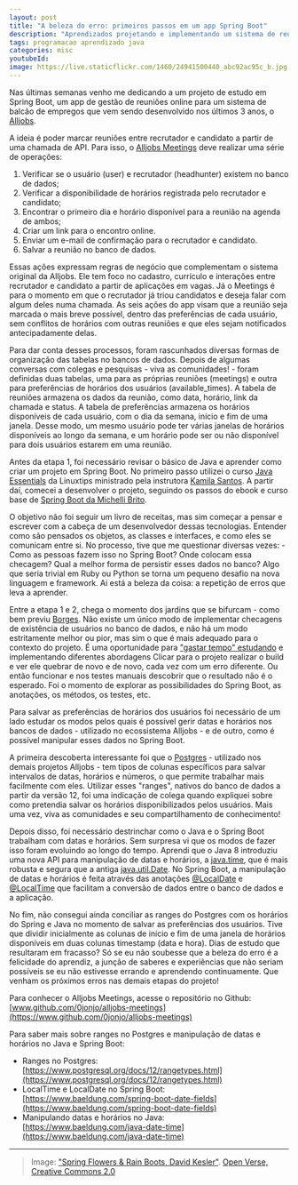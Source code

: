 ```yaml
---
layout: post
title: "A beleza do erro: primeiros passos em um app Spring Boot"
description: "Aprendizados projetando e implementando um sistema de reuniões para um balcão de empregos"
tags: programacao aprendizado java
categories: misc
youtubeId:
image: https://live.staticflickr.com/1460/24941500440_abc92ac95c_b.jpg
---
```


Nas últimas semanas venho me dedicando a um projeto de estudo em Spring Boot, um app de gestão de reuniões online para um sistema de balcão de empregos que vem sendo desenvolvido nos últimos 3 anos, o [Alljobs](https://github.com/0jonjo/alljobs).

A ideia é poder marcar reuniões entre recrutador e candidato a partir de uma chamada de API. Para isso, o [Alljobs Meetings](https://github.com/0jonjo/alljobs-meetings) deve realizar uma série de operações:

1. Verificar se o usuário (user) e recrutador (headhunter) existem no banco de dados;
2. Verificar a disponibilidade de horários registrada pelo recrutador e candidato;
3. Encontrar o primeiro dia e horário disponível para a reunião na agenda de ambos;
4. Criar um link para o encontro online.
5. Enviar um e-mail de confirmação para o recrutador e candidato.
6. Salvar a reunião no banco de dados.

Essas ações expressam regras de negócio que complementam o sistema original da Alljobs. Ele tem foco no cadastro, currículo e interações entre recrutador e candidato a partir de aplicações em vagas. Já o Meetings é para o momento em que o recrutador já triou candidatos e deseja falar com algum deles numa chamada. As seis ações do app visam que a reunião seja marcada o mais breve possível, dentro das preferências de cada usuário, sem conflitos de horários com outras reuniões e que eles sejam notificados antecipadamente delas.

Para dar conta desses processos, foram rascunhados diversas formas de organização das tabelas no bancos de dados. Depois de algumas conversas com colegas e pesquisas - viva as comunidades! - foram definidas duas tabelas, uma para as próprias reuniões (meetings) e outra para preferências de horários dos usuários (available_times). A tabela de reuniões armazena os dados da reunião, como data, horário, link da chamada e status. A tabela de preferências armazena os horários disponíveis de cada usuário, com o dia da semana, início e fim de uma janela. Desse modo, um mesmo usuário pode ter várias janelas de horários disponíveis ao longo da semana, e um horário pode ser ou não disponível para dois usuários estarem em uma reunião.

Antes da etapa 1, foi necessário revisar o básico de Java e aprender como criar um projeto em Spring Boot. No primeiro passo utilizei o curso [Java Essentials](https://www.linuxtips.io/course/java-essentials) da Linuxtips ministrado pela instrutora [Kamila Santos](https://www.linkedin.com/in/kamila-santos-oliveira/). A partir daí, comecei a desenvolver o projeto, seguindo os passos do ebook e curso base de [Spring Boot da Michelli Brito](https://www.youtube.com/watch?v=wlYvA2b1BWI).

O objetivo não foi seguir um livro de receitas, mas sim começar a pensar e escrever com a cabeça de um desenvolvedor dessas tecnologias. Entender como são pensados os objetos, as classes e interfaces, e como eles se comunicam entre si. No processo, tive que me questionar diversas vezes: - Como as pessoas fazem isso no Spring Boot? Onde colocam essa checagem? Qual a melhor forma de persistir esses dados no banco? Algo que seria trivial em Ruby ou Python se torna um pequeno desafio na nova linguagem e framework. Ai está a beleza da coisa: a repetição de erros que leva a aprender.

Entre a etapa 1 e 2, chega o momento dos jardins que se bifurcam - como bem previu [Borges](https://brasil.elpais.com/brasil/2018/09/11/cultura/1536655170_142491.html). Não existe um único modo de implementar checagens de existência de usuários no banco de dados, e não há um modo estritamente melhor ou pior, mas sim o que é mais adequado para o contexto do projeto. É uma oportunidade para ["gastar tempo" estudando](../aprendiz/) e implementando diferentes abordagens Clicar para o projeto realizar o build e ver ele quebrar de novo e de novo, cada vez com um erro diferente. Ou então funcionar e nos testes manuais descobrir que o resultado não é o esperado. Foi o momento de explorar as possibilidades do Spring Boot, as anotações, os métodos, os testes, etc.

Para salvar as preferências de horários dos usuários foi necessário de um lado estudar os modos pelos quais é possível gerir datas e horários nos bancos de dados  - utilizado no ecossistema Alljobs - e de outro, como é possível manipular esses dados no Spring Boot.

A primeira descoberta interessante foi que o [Postgres](https://www.postgresql.org/) - utilizado nos demais projetos Alljobs - tem tipos de colunas específicos para salvar intervalos de datas, horários e números, o que permite trabalhar mais facilmente com eles. Utilizar esses "ranges", nativos do banco de dados a partir da versão 12, foi uma indicação de colega quando expliquei sobre como pretendia salvar os horários disponibilizados pelos usuários. Mais uma vez, viva as comunidades e seu compartilhamento de conhecimento!

Depois disso, foi necessário destrinchar como o Java e o Spring Boot trabalham com datas e horários. Sem surpresa vi que os modos de fazer isso foram evoluindo ao longo do tempo. Aprendi que o Java 8 introduziu uma nova API para manipulação de datas e horários, a [java.time](https://www.baeldung.com/java-8-date-time-intro), que é mais robusta e segura que a antiga [java.util.Date](https://www.baeldung.com/java-date-time). No Spring Boot, a manipulação de datas e horários é feita através das anotações [@LocalDate](https://www.baeldung.com/spring-boot-date-fields) e [@LocalTime](https://www.baeldung.com/spring-boot-date-fields) que facilitam a conversão de dados entre o banco de dados e a aplicação.

No fim, não consegui ainda conciliar as ranges do Postgres com os horários do Spring e Java no momento de salvar as preferências dos usuários. Tive que dividir inicialmente as colunas de início e fim de uma janela de horários disponíveis em duas colunas timestamp (data e hora). Dias de estudo que resultaram em fracasso? Só se eu não soubesse que a beleza do erro é a felicidade do aprendiz, a junção de saberes e experiências que não seriam possíveis se eu não estivesse errando e aprendendo continuamente. Que venham os próximos erros nas demais etapas do projeto!

Para conhecer o Alljobs Meetings, acesse o repositório no Github:
[www.github.com/0jonjo/alljobs-meetings](https://www.github.com/0jonjo/alljobs-meetings)

Para saber mais sobre ranges no Postgres e manipulação de datas e horários no Java e Spring Boot:

- Ranges no Postgres: [https://www.postgresql.org/docs/12/rangetypes.html](https://www.postgresql.org/docs/12/rangetypes.html)
- LocalTime e LocalDate no Spring Boot: [https://www.baeldung.com/spring-boot-date-fields](https://www.baeldung.com/spring-boot-date-fields)
- Manipulando datas e horários no Java: [https://www.baeldung.com/java-date-time](https://www.baeldung.com/java-date-time)

---
>Image: ["Spring Flowers & Rain Boots, David Kesler"](https://openverse.org/image/9e127bcc-ccf4-406f-b02f-2e26e816c8c9?). [Open Verse, Creative Commons 2.0](https://openverse.org/)
